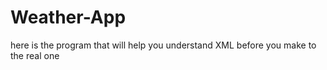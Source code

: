 # Weather-App
here is the program that will help you understand XML before you make to the real one
